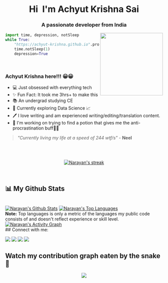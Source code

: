 <h1 align="center">Hi <img src="https://media.giphy.com/media/hvRJCLFzcasrR4ia7z/giphy.gif" width="0.5px">  I'm Achyut Krishna Sai</h1>
<h3 align="center">A passionate developer from India</h3>
<div align='center'>
  <img align='right' src='https://media.giphy.com/media/52Fzb15SPPaE67hwnD/giphy.gif' width='200'>


  
</div>

```python
import time, depression, notSleep
while True:
    "https://achyut-krishna.github.io".procrastinate()
    time.notSleep(1)
    depression=True
    
````

<h1></h1>

<div>
  
  ### Achyut Krishna here!!! 😀😀
  - 💻 Just obsessed with everything tech
  - ✨ Fun Fact: It took me 3hrs+ to make this
  - 📚 An undergrad studying CE 
  - 👀 Currently exploring Data Science 📈
  - 🖊 I love writing and am experienced writing/editing/translation content. 
  - 👔 I'm working on trying to find a potion that gives me the anti-procrastination buff🧝‍♂
  
  > _"Currently living my life at a speed of 244 wtf/s"_ - **Neel**
 <br/>
  
<br>
<p align="center">
    <a href="https://github.com/Achyut-Krishna/github-readme-streak-stats">
        <img title="🔥 Get streak stats for your profile at git.io/streak-stats" alt="Narayan's streak" src="https://github-readme-streak-stats.herokuapp.com/?user=Achyut-Krishna&theme=black-ice&hide_border=true&stroke=0000&background=060A0CD0"/>
    </a>
</p>


<br>

##  📊  My Github Stats

  <br/>
    <a href="https://github.com/Achyut-Krishna/github-readme-stats"><img alt="Narayan's Github Stats" src="https://github-readme-stats.vercel.app/api?username=Achyut-Krishna&show_icons=true&count_private=true&theme=react&hide_border=true&bg_color=0D1117" /></a>
  <a href="https://github.com/Achyut-Krishna/github-readme-stats"><img alt="Narayan's Top Languages" src="https://github-readme-stats.vercel.app/api/top-langs/?username=Achyut-Krishna&langs_count=8&count_private=true&layout=compact&theme=react&hide_border=true&bg_color=0D1117" /></a>
  <br/>
  <b>Note:</b> Top languages is only a metric of the languages my public code consists of and doesn't reflect experience or skill level.


<br/>
<a href="https://github.com/Achyut-Krishna/github-readme-activity-graph"><img alt="Narayan's Activity Graph" src="https://activity-graph.herokuapp.com/graph?username=Achyut-Krishna&bg_color=0D1117&color=5BCDEC&line=5BCDEC&point=FFFFFF&hide_border=true" /></a>

<br/>
<!--   
  <details>
    <summary>🌼 Reach out & Connect with me!</summary>
  </details> -->
## Connect with me:
<p align="left">

<a href = "https://www.linkedin.com/in/achyut-krishna-sai-adiraju-a36308203/"><img src="https://img.icons8.com/fluent/48/000000/linkedin.png"/></a>
<a href = "https://twitter.com/AchyutAdiraju"><img src="https://img.icons8.com/fluent/48/000000/twitter.png"/></a>
<a href = "https://www.instagram.com/krishna_achyut/"><img src="https://img.icons8.com/fluent/48/000000/instagram-new.png"/></a>
<a href = "https://www.youtube.com/channel/UCRqQq1O1e0g-7CfoQzCoFdw"><img src="https://img.icons8.com/color/48/000000/youtube-play.png"/></a>

</p>
  
</div>

## Watch my contribution graph eaten by the snake🐍
<p align='center'><img src='https://raw.githubusercontent.com/Achyut-Krishna/Achyut-Krishna/output/github-contribution-grid-snake.svg'></p>
